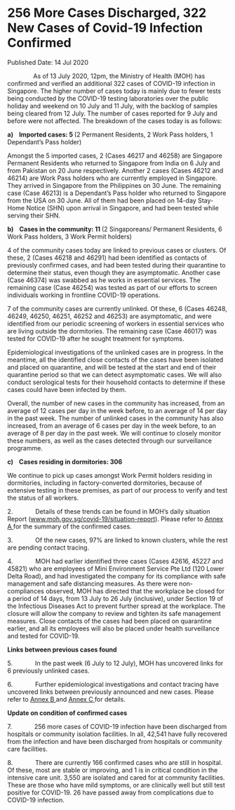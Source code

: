 <html>
    <meta http-equiv="Content-Type" content="text/html; charset=utf-8"/>
    <meta charset="utf-8"/>
    <title> 256 More Cases Discharged, 322 New Cases of Covid-19 Infection Confirmed</title>
    <body><h1> 256 More Cases Discharged, 322 New Cases of Covid-19 Infection Confirmed</h1>
    <p>Published Date: 14 Jul 2020</p> <p>&nbsp; &nbsp; &nbsp; &nbsp; &nbsp; &nbsp; &nbsp; &nbsp;As of 13 July 2020, 12pm, the Ministry of Health (MOH) has confirmed and verified an additional 322 cases of COVID-19 infection in Singapore. The higher number of cases today is mainly due to fewer tests being conducted by the COVID-19 testing laboratories over the public holiday and weekend on 10 July and 11 July, with the backlog of samples being cleared from 12 July. The number of cases reported for 9 July and before were not affected. The breakdown of the cases today is as follows:</p><p><strong>a)&nbsp;&nbsp;&nbsp; </strong><strong>Imported cases: 5 </strong>(2 Permanent Residents, 2 Work Pass holders, 1 Dependant’s Pass holder)</p><p>Amongst the 5 imported cases, 2 (Cases 46217 and 46258) are Singapore Permanent Residents who returned to Singapore from India on 6 July and from Pakistan on 20 June respectively. Another 2 cases (Cases 46212 and 46214) are Work Pass holders who are currently employed in Singapore. They arrived in Singapore from the Philippines on 30 June. The remaining case (Case 46213) is a Dependant’s Pass holder who returned to Singapore from the USA on 30 June. All of them had been placed on 14-day Stay-Home Notice (SHN) upon arrival in Singapore, and had been tested while serving their SHN.</p><p><strong>b)&nbsp;&nbsp;&nbsp; </strong><strong>Cases in the community: 11 </strong>(2 Singaporeans/ Permanent Residents, 6 Work Pass holders, 3 Work Permit holders)</p><p>4 of the community cases today are linked to previous cases or clusters. Of these, 2 (Cases 46218 and 46291) had been identified as contacts of previously confirmed cases, and had been tested during their quarantine to determine their status, even though they are asymptomatic. Another case (Case 46374) was swabbed as he works in essential services. The remaining case (Case 46254) was tested as part of our efforts to screen individuals working in frontline COVID-19 operations.</p><p>7 of the community cases are currently unlinked. Of these, 6 (Cases 46248, 46249, 46250, 46251, 46252 and 46253) are asymptomatic, and were identified from our periodic screening of workers in essential services who are living outside the dormitories. The remaining case (Case 46017) was tested for COVID-19 after he sought treatment for symptoms.</p><p>Epidemiological investigations of the unlinked cases are in progress. In the meantime, all the identified close contacts of the cases have been isolated and placed on quarantine, and will be tested at the start and end of their quarantine period so that we can detect asymptomatic cases. We will also conduct serological tests for their household contacts to determine if these cases could have been infected by them.</p><p>Overall, the number of new cases in the community has increased, from an average of 12 cases per day in the week before, to an average of 14 per day in the past week. The number of unlinked cases in the community has also increased, from an average of 6 cases per day in the week before, to an average of 8 per day in the past week.&nbsp;We will continue to closely monitor these numbers, as well as the cases detected through our surveillance programme.</p><p><strong>c)&nbsp;&nbsp;&nbsp; </strong><strong>Cases residing in dormitories: 306</strong></p><p>We continue to pick up cases amongst Work Permit holders residing in dormitories, including in factory-converted dormitories, because of extensive testing in these premises, as part of our process to verify and test the status of all workers.</p><p>2.&nbsp;&nbsp;&nbsp;&nbsp;&nbsp;&nbsp;&nbsp;&nbsp;&nbsp;&nbsp;&nbsp;&nbsp; Details of these trends can be found in MOH’s daily situation Report (<a href="http://www.moh.gov.sg/covid-19/situation-report">www.moh.gov.sg/covid-19/situation-report</a>). Please refer to <u><u><a href="/docs/librariesprovider5/default-document-library/annex-a-(14-jul).pdf?sfvrsn=850761b7_0">Annex A</a>&nbsp;</u></u>for the summary of the confirmed cases.</p><p>3.&nbsp;&nbsp;&nbsp;&nbsp;&nbsp;&nbsp;&nbsp;&nbsp;&nbsp;&nbsp;&nbsp;&nbsp; Of the new cases, 97% are linked to known clusters, while the rest are pending contact tracing.</p><p>4.&nbsp;&nbsp;&nbsp;&nbsp;&nbsp;&nbsp;&nbsp;&nbsp;&nbsp;&nbsp;&nbsp;&nbsp; MOH had earlier identified three cases (Cases 42616, 45227 and 45821) who are employees of Mini Environment Service Pte Ltd (120 Lower Delta Road), and had investigated the company for its compliance with safe management and safe distancing measures. As there were non-compliances observed, MOH has directed that the workplace be closed for a period of 14 days, from 13 July to 26 July (inclusive), under Section 19 of the Infectious Diseases Act to prevent further spread at the workplace. The closure will allow the company to review and tighten its safe management measures. Close contacts of the cases had been placed on quarantine earlier, and all its employees will also be placed under health surveillance and tested for COVID-19.</p><p><strong>Links between previous cases found</strong></p><p>5.&nbsp;&nbsp;&nbsp;&nbsp;&nbsp;&nbsp;&nbsp;&nbsp;&nbsp;&nbsp;&nbsp;&nbsp; In the past week (6 July to 12 July), MOH has uncovered links for 6 previously unlinked cases.</p><p>6.&nbsp;&nbsp;&nbsp;&nbsp;&nbsp;&nbsp;&nbsp;&nbsp;&nbsp;&nbsp;&nbsp;&nbsp; Further epidemiological investigations and contact tracing have uncovered links between previously announced and new cases. Please refer to <u><u><a href="/docs/librariesprovider5/default-document-library/annex-b-(14-jul).pdf?sfvrsn=296127c1_0">Annex B</a>&nbsp;</u></u>and <u><u><a href="/docs/librariesprovider5/default-document-library/annex-c-(14-jul)1dfa5db24935473aaf92162540a6eac0.pdf?sfvrsn=683a6741_0">Annex C</a>&nbsp;</u></u>for details.</p><p><strong>Update on condition of confirmed cases</strong></p><p>7.&nbsp;&nbsp;&nbsp;&nbsp;&nbsp;&nbsp;&nbsp;&nbsp;&nbsp;&nbsp;&nbsp;&nbsp; 256 more cases of COVID-19 infection have been discharged from hospitals or community isolation facilities. In all, 42,541 have fully recovered from the infection and have been discharged from hospitals or community care facilities.</p><p>8.&nbsp;&nbsp;&nbsp;&nbsp;&nbsp;&nbsp;&nbsp;&nbsp;&nbsp;&nbsp;&nbsp;&nbsp; There are currently 166 confirmed cases who are still in hospital. Of these, most are stable or improving, and 1 is in critical condition in the intensive care unit. 3,550 are isolated and cared for at community facilities. These are those who have mild symptoms, or are clinically well but still test positive for COVID-19. 26 have passed away from complications due to COVID-19 infection.</p><p>&nbsp;</p></body>
</html>